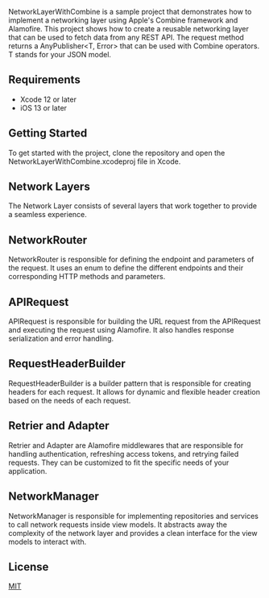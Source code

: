 
NetworkLayerWithCombine is a sample project that demonstrates how to implement a networking layer using Apple's Combine framework and Alamofire. This project shows how to create a reusable networking layer that can be used to fetch data from any REST API.
The request method returns a AnyPublisher<T, Error> that can be used with Combine operators.
T stands for your JSON model.
## Requirements
* Xcode 12 or later
* iOS 13 or later
## Getting Started
To get started with the project, clone the repository and open the NetworkLayerWithCombine.xcodeproj file in Xcode.
## Network Layers
The Network Layer consists of several layers that work together to provide a seamless experience.
## NetworkRouter
NetworkRouter is responsible for defining the endpoint and parameters of the request. It uses an enum to define the different endpoints and their corresponding HTTP methods and parameters.
## APIRequest
APIRequest is responsible for building the URL request from the APIRequest and executing the request using Alamofire. It also handles response serialization and error handling.
## RequestHeaderBuilder
RequestHeaderBuilder is a builder pattern that is responsible for creating headers for each request. It allows for dynamic and flexible header creation based on the needs of each request.
## Retrier and Adapter
Retrier and Adapter are Alamofire middlewares that are responsible for handling authentication, refreshing access tokens, and retrying failed requests. They can be customized to fit the specific needs of your application.
## NetworkManager
NetworkManager is responsible for implementing repositories and services to call network requests inside view models. It abstracts away the complexity of the network layer and provides a clean interface for the view models to interact with.
## License

[MIT](https://choosealicense.com/licenses/mit/)


